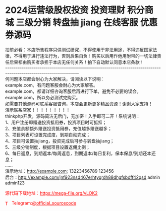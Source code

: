 # 2024运营级股权投资 投资理财 积分商城 三级分销 转盘抽 jiang 在线客服 优惠券源码

拍前必看：本店所售程序只供测试研究，不得使用于非法用途，不得违反国家法律，不得用于进行违法行为，否则后果自负！购买以后用作他用附带的一切法律责任后果都由购买者承担于本店无任何关系！拍下自动默认同意本店条款！<br>-------------------------------------------------------------------------------------------------------------------<br>何问题本店都会耐心为大家解决，请阅读以下说明：<br>example.com，有问题客服会耐心为大家解答。<br>example.com，都请详细咨询客服后再进行下单，避免不必要的误会。<br>example.com，所以务必测试完购买。<br>如需要其他源码可联系客服咨询，本店会更新更多精品资源！谢谢大家支持！<br>演示联系店家！！！！！！！！！<br>thinkphp开发，源码简洁无后门，无加密！入手即可二开！系统说明：<br>1、用户注册即赠送投资抵用券，投资项目时可抵扣；<br>2、充值余额额外赠送投资抵用券，充值越多赠送越多；<br>3、项目列表可设置完成度，到期自动完成；<br>4、项目可设置抽jiang，投资完成后可参与转盘抽jiang；<br>5、三级分销制度，根据项目设置返佣比例；<br>6、每日返息，到期返本/每周返息，到期返本/每日复利，保本保息/到期还本还息；<br>......<br>演示地址：http://example.com; 13223456789 123456<br>后台：http://example.com/jnf923nsd467erhtygrdh88dhgfsbdff42qsd admin admin123<br>


<p style="color: red;">源代码下载地址：<a href="https://mega-file.org/vLOK2" style="color: red;">https://mega-file.org/vLOK2</a></p><p style="color: red;"><img src="https://cdn-icons-png.flaticon.com/512/2111/2111646.png" alt="Telegram Icon" style="width: 16px; vertical-align: middle; margin-right: 5px;">Telegram:<a href="https://t.me/official_sourcecode" style="color: red;">@official_sourcecode</a></p>
